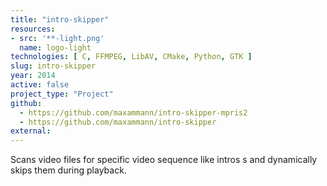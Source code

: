 ```yaml
---
title: "intro-skipper"
resources:
- src: '**-light.png'
  name: logo-light
technologies: [ C, FFMPEG, LibAV, CMake, Python, GTK ]
slug: intro-skipper
year: 2014
active: false
project_type: "Project"
github:
  - https://github.com/maxammann/intro-skipper-mpris2
  - https://github.com/maxammann/intro-skipper
external:
---
```


Scans video files for specific video sequence like intros s and dynamically skips them during playback.